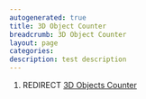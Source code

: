 ```yaml
---
autogenerated: true
title: 3D Object Counter
breadcrumb: 3D Object Counter
layout: page
categories: 
description: test description
---
```


1.  REDIRECT [3D Objects Counter](3D_Objects_Counter )
